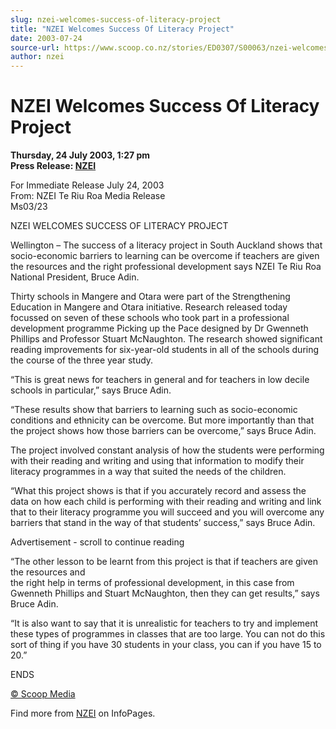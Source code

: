 ```yaml
---
slug: nzei-welcomes-success-of-literacy-project
title: "NZEI Welcomes Success Of Literacy Project"
date: 2003-07-24
source-url: https://www.scoop.co.nz/stories/ED0307/S00063/nzei-welcomes-success-of-literacy-project.htm
author: nzei
---
```

NZEI Welcomes Success Of Literacy Project
=========================================

**Thursday, 24 July 2003, 1:27 pm**  
**Press Release: [NZEI](https://info.scoop.co.nz/NZEI)**

For Immediate Release July 24, 2003  
From: NZEI Te Riu Roa Media Release  
Ms03/23

NZEI WELCOMES SUCCESS OF LITERACY PROJECT

Wellington – The success of a literacy project in South Auckland shows that socio-economic barriers to learning can be overcome if teachers are given the resources and the right professional development says NZEI Te Riu Roa National President, Bruce Adin.

Thirty schools in Mangere and Otara were part of the Strengthening Education in Mangere and Otara initiative. Research released today focussed on seven of these schools who took part in a professional development programme Picking up the Pace designed by Dr Gwenneth Phillips and Professor Stuart McNaughton. The research showed significant reading improvements for six-year-old students in all of the schools during the course of the three year study.

“This is great news for teachers in general and for teachers in low decile schools in particular,” says Bruce Adin.

“These results show that barriers to learning such as socio-economic conditions and ethnicity can be overcome. But more importantly than that the project shows how those barriers can be overcome,” says Bruce Adin.

The project involved constant analysis of how the students were performing with their reading and writing and using that information to modify their literacy programmes in a way that suited the needs of the children.

“What this project shows is that if you accurately record and assess the data on how each child is performing with their reading and writing and link that to their literacy programme you will succeed and you will overcome any barriers that stand in the way of that students’ success,” says Bruce Adin.

Advertisement - scroll to continue reading





“The other lesson to be learnt from this project is that if teachers are given the resources and  
the right help in terms of professional development, in this case from Gwenneth Phillips and Stuart McNaughton, then they can get results,” says Bruce Adin.

“It is also want to say that it is unrealistic for teachers to try and implement these types of programmes in classes that are too large. You can not do this sort of thing if you have 30 students in your class, you can if you have 15 to 20.”

ENDS

[© Scoop Media](http://www.scoop.co.nz/about/terms.html)

Find more from [NZEI](https://info.scoop.co.nz/NZEI) on InfoPages.
